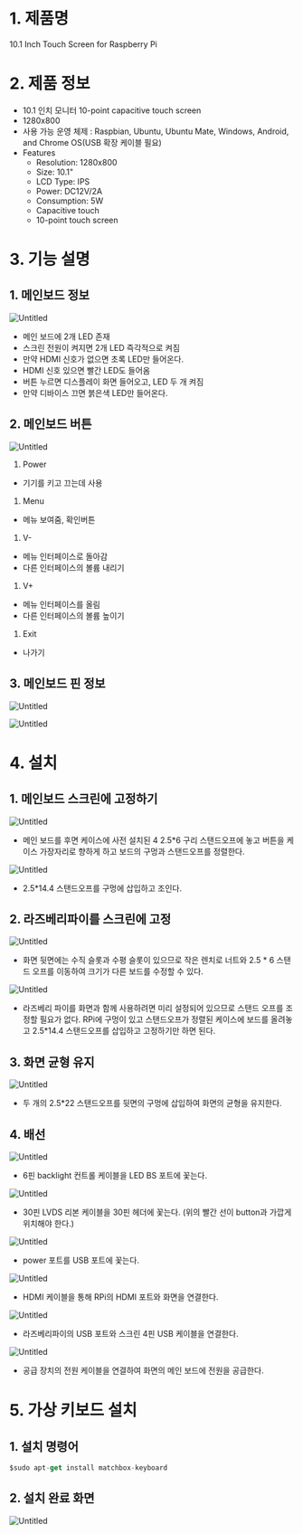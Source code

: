 # 1. 제품명

10.1 Inch Touch Screen for Raspberry Pi

# 2. 제품 정보

- 10.1 인치 모니터 10-point capacitive touch screen
- 1280x800
- 사용 가능 운영 체제 : Raspbian, Ubuntu, Ubuntu Mate, Windows, Android, and Chrome OS(USB 확장 케이블 필요)
- Features
    - Resolution: 1280x800
    - Size: 10.1"
    - LCD Type: IPS
    - Power: DC12V/2A
    - Consumption: 5W
    - Capacitive touch
    - 10-point touch screen

# 3. 기능 설명

## 1. 메인보드 정보

![Untitled](/NALDA_embedded/Touch_Screen/Raspberry_pi/Manual_img/Untitled.png)

- 메인 보드에 2개 LED 존재
- 스크린 전원이 켜지면 2개 LED 즉각적으로 켜짐
- 만약 HDMI 신호가 없으면 초록 LED만 들어온다.
- HDMI 신호 있으면 빨간 LED도 들어옴
- 버튼 누르면 디스플레이 화면 들어오고, LED 두 개 켜짐
- 만약 디바이스 끄면 붉은색 LED만 들어온다.

## 2. 메인보드 버튼

![Untitled](/NALDA_embedded/Touch_Screen/Raspberry_pi/Manual_img/Untitled%201.png)

1. Power
- 기기를 키고 끄는데 사용
1. Menu
- 메뉴 보여줌, 확인버튼
1. V- 
- 메뉴 인터페이스로 돌아감
- 다른 인터페이스의 볼륨 내리기
1. V+
- 메뉴 인터페이스를 올림
- 다른 인터페이스의 볼륨 높이기
1. Exit
- 나가기

## 3. 메인보드 핀 정보

![Untitled](/NALDA_embedded/Touch_Screen/Raspberry_pi/Manual_img/Untitled%202.png)

![Untitled](/NALDA_embedded/Touch_Screen/Raspberry_pi/Manual_img/Untitled%203.png)

# 4. 설치

## 1. 메인보드 스크린에 고정하기

![Untitled](/NALDA_embedded/Touch_Screen/Raspberry_pi/Manual_img/Untitled%204.png)

- 메인 보드를 후면 케이스에 사전 설치된 4 2.5*6 구리 스탠드오프에 놓고 버튼을 케이스 가장자리로 향하게 하고 보드의 구멍과 스탠드오프를 정렬한다.

![Untitled](/NALDA_embedded/Touch_Screen/Raspberry_pi/Manual_img/Untitled%205.png)

- 2.5*14.4 스탠드오프를 구멍에 삽입하고 조인다.

## 2. 라즈베리파이를 스크린에 고정

![Untitled](/NALDA_embedded/Touch_Screen/Raspberry_pi/Manual_img/Untitled%206.png)

- 화면 뒷면에는 수직 슬롯과 수평 슬롯이 있으므로 작은 렌치로 너트와 2.5 * 6 스탠드 오프를 이동하여 크기가 다른 보드를 수정할 수 있다.

![Untitled](/NALDA_embedded/Touch_Screen/Raspberry_pi/Manual_img/Untitled%207.png)

- 라즈베리 파이를 화면과 함께 사용하려면 미리 설정되어 있으므로 스탠드 오프를 조정할 필요가 없다. RPi에 구멍이 있고 스탠드오프가 정렬된 케이스에 보드를 올려놓고 2.5*14.4 스탠드오프를 삽입하고 고정하기만 하면 된다.

## 3. 화면 균형 유지

![Untitled](/NALDA_embedded/Touch_Screen/Raspberry_pi/Manual_img/Untitled%208.png)

- 두 개의 2.5*22 스탠드오프를 뒷면의 구멍에 삽입하여 화면의 균형을 유지한다.

## 4. 배선

![Untitled](/NALDA_embedded/Touch_Screen/Raspberry_pi/Manual_img/Untitled%209.png)

- 6핀 backlight 컨트롤 케이블을 LED BS 포트에 꽃는다.

![Untitled](/NALDA_embedded/Touch_Screen/Raspberry_pi/Manual_img/Untitled%2010.png)

- 30핀 LVDS 리본 케이블을 30핀 헤더에 꽃는다. (위의 빨간 선이 button과 가깝게 위치해야 한다.)

![Untitled](/NALDA_embedded/Touch_Screen/Raspberry_pi/Manual_img/Untitled%2011.png)

- power 포트를 USB 포트에 꽃는다.

![Untitled](/NALDA_embedded/Touch_Screen/Raspberry_pi/Manual_img/Untitled%2012.png)

- HDMI 케이블을 통해 RPi의 HDMI 포트와 화면을 연결한다.

![Untitled](/NALDA_embedded/Touch_Screen/Raspberry_pi/Manual_img/Untitled%2013.png)

- 라즈베리파이의 USB 포트와 스크린 4핀 USB 케이블을 연결한다.

![Untitled](/NALDA_embedded/Touch_Screen/Raspberry_pi/Manual_img/Untitled%2014.png)

- 공급 장치의 전원 케이블을 연결하여 화면의 메인 보드에 전원을 공급한다.

# 5. 가상 키보드 설치

## 1. 설치 명령어

```kotlin
$sudo apt-get install matchbox-keyboard
```

## 2. 설치 완료 화면

![Untitled](/NALDA_embedded/Touch_Screen/Raspberry_pi/Manual_img/Untitled%2015.png)
